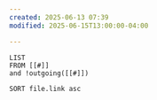 ```yaml
---
created: 2025-06-13 07:39
modified: 2025-06-15T13:00:00-04:00

---
```

```dataview
LIST
FROM [[#]]
and !outgoing([[#]])

SORT file.link asc
```

